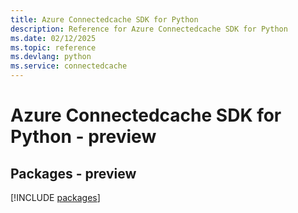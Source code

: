 ```yaml
---
title: Azure Connectedcache SDK for Python
description: Reference for Azure Connectedcache SDK for Python
ms.date: 02/12/2025
ms.topic: reference
ms.devlang: python
ms.service: connectedcache
---
```

# Azure Connectedcache SDK for Python - preview
## Packages - preview
[!INCLUDE [packages](connectedcache-index.md)]
